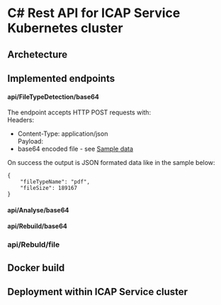 # C# Rest API for ICAP Service Kubernetes cluster

## Archetecture

## Implemented endpoints



#### api/FileTypeDetection/base64

The endpoint accepts HTTP POST requests with:  
Headers:  
- Content-Type: application/json  
Payload:  
- base64 encoded file - see [Sample data](./Samples/base64.json)  
  
On success the output is JSON formated data like in the sample below:  
  
```
{
    "fileTypeName": "pdf",
    "fileSize": 189167
}
```
  
#### api/Analyse/base64

#### api/Rebuild/base64

### api/Rebuld/file



## Docker build

## Deployment within ICAP Service cluster